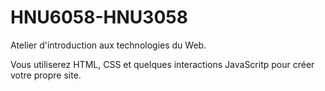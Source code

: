 # HNU6058-HNU3058
Atelier d'introduction aux technologies du Web.

Vous utiliserez HTML, CSS et quelques interactions JavaScritp pour créer votre propre site. 